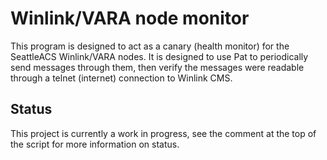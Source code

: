 # Winlink/VARA node monitor

This program is designed to act as a canary (health monitor) for the SeattleACS Winlink/VARA nodes. 
It is designed to use Pat to periodically send messages through them, then verify the messages were readable through a telnet (internet) connection to Winlink CMS. 


## Status
This project is currently a work in progress, see the comment at the top of the script for more information on status.

